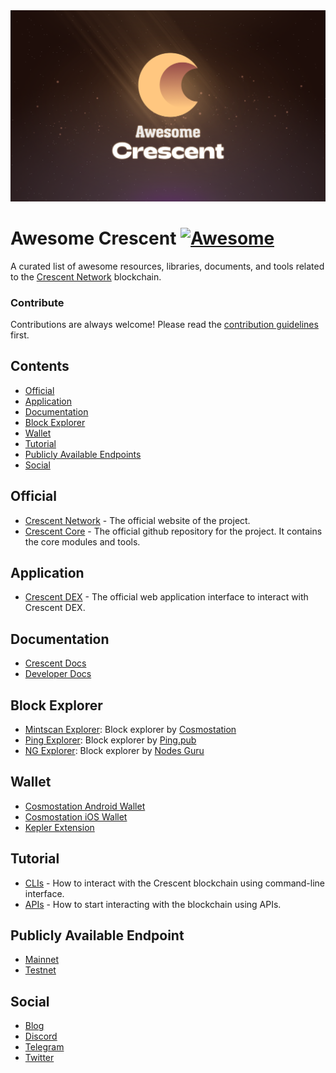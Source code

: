 <div align="center">
	<img src="./banner.png" />
</div>

# Awesome Crescent [![Awesome](https://cdn.rawgit.com/sindresorhus/awesome/d7305f38d29fed78fa85652e3a63e154dd8e8829/media/badge.svg)](https://github.com/sindresorhus/awesome)

A curated list of awesome resources, libraries, documents, and tools related to the <a href='https://crescent.network'>Crescent Network</a> blockchain.

 
### Contribute

Contributions are always welcome! Please read the [contribution guidelines](https://github.com/crescent-network/awesome-crescent/blob/master/CONTRIBUTING.md) first.

## Contents

* [Official](#Official)
* [Application](#Application)
* [Documentation](#Documentation)
* [Block Explorer](#Block-Explorer)
* [Wallet](#Wallet)
* [Tutorial](#Tutorial)
* [Publicly Available Endpoints](#Publicly-Available-Endpoint)
* [Social](#Social)

## Official

* [Crescent Network](https://crescent.network) - The official website of the project.
* [Crescent Core](https://github.com/crescent-network/crescent) - The official github repository for the project. It contains the core modules and tools.

## Application

* [Crescent DEX](https://app.crescent.network/) - The official web application interface to interact with Crescent DEX.

## Documentation

* [Crescent Docs](https://docs.crescent.network/introduction/what-is-crescent)
* [Developer Docs](https://github.com/crescent-network/crescent/tree/main/docs)

## Block Explorer

* [Mintscan Explorer](https://www.mintscan.io/crescent): Block explorer by [Cosmostation](https://cosmostation.io/)
* [Ping Explorer](https://ping.pub/crescent): Block explorer by [Ping.pub](https://ping.pub/)
* [NG Explorer](https://crescent.explorers.guru/): Block explorer by [Nodes Guru](https://nodes.guru/)

## Wallet

* [Cosmostation Android Wallet](https://play.google.com/store/apps/details?id=wannabit.io.cosmostaion)
* [Cosmostation iOS Wallet](https://apps.apple.com/kr/app/cosmostation/id1459830339)
* [Kepler Extension](https://chrome.google.com/webstore/detail/keplr/dmkamcknogkgcdfhhbddcghachkejeap)

## Tutorial

* [CLIs](https://github.com/crescent-network/crescent/tree/main/docs/cli) - How to interact with the Crescent blockchain using command-line interface.
* [APIs](https://github.com/crescent-network/crescent/tree/main/docs/api) - How to start interacting with the blockchain using APIs.

## Publicly Available Endpoint

- [Mainnet](https://docs.crescent.network/other-information/network-configurations#crescent-1-mainnet)
- [Testnet](https://docs.crescent.network/other-information/network-configurations#mooncat-public-testnet)

## Social

* [Blog](https://crescentnetwork.medium.com)
* [Discord](https://discord.com/invite/ZUfrDnSX8G)
* [Telegram](https://t.me/crescentnetwork)
* [Twitter](https://twitter.com/CrescentHub)

